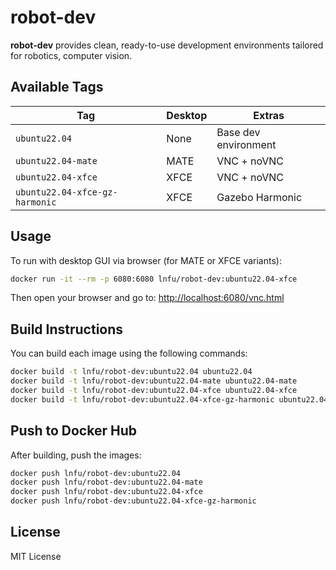 # robot-dev

**robot-dev** provides clean, ready-to-use development environments tailored for robotics, computer vision.

## Available Tags

| Tag                                  | Desktop | Extras                 |
|--------------------------------------|---------|------------------------|
| `ubuntu22.04`                        | None    | Base dev environment   |
| `ubuntu22.04-mate`                   | MATE    | VNC + noVNC            |
| `ubuntu22.04-xfce`                   | XFCE    | VNC + noVNC            |
| `ubuntu22.04-xfce-gz-harmonic`       | XFCE    | Gazebo Harmonic        |

## Usage

To run with desktop GUI via browser (for MATE or XFCE variants):

```bash
docker run -it --rm -p 6080:6080 lnfu/robot-dev:ubuntu22.04-xfce
```

Then open your browser and go to: [http://localhost:6080/vnc.html](http://localhost:6080/vnc.html)

## Build Instructions

You can build each image using the following commands:

```bash
docker build -t lnfu/robot-dev:ubuntu22.04 ubuntu22.04
docker build -t lnfu/robot-dev:ubuntu22.04-mate ubuntu22.04-mate
docker build -t lnfu/robot-dev:ubuntu22.04-xfce ubuntu22.04-xfce
docker build -t lnfu/robot-dev:ubuntu22.04-xfce-gz-harmonic ubuntu22.04-xfce-gz-harmonic
```

## Push to Docker Hub

After building, push the images:

```bash
docker push lnfu/robot-dev:ubuntu22.04
docker push lnfu/robot-dev:ubuntu22.04-mate
docker push lnfu/robot-dev:ubuntu22.04-xfce
docker push lnfu/robot-dev:ubuntu22.04-xfce-gz-harmonic
```

## License

MIT License
